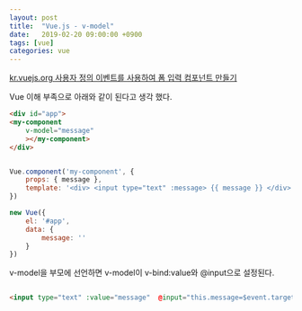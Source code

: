 ```yaml
---
layout: post
title:  "Vue.js - v-model"
date:   2019-02-20 09:00:00 +0900
tags: [vue]
categories: vue
---
```


[kr.vuejs.org 사용자 정의 이벤트를 사용하여 폼 입력 컴포넌트 만들기](https://kr.vuejs.org/v2/guide/components.html#%EC%82%AC%EC%9A%A9%EC%9E%90-%EC%A0%95%EC%9D%98-%EC%9D%B4%EB%B2%A4%ED%8A%B8%EB%A5%BC-%EC%82%AC%EC%9A%A9%ED%95%98%EC%97%AC-%ED%8F%BC-%EC%9E%85%EB%A0%A5-%EC%BB%B4%ED%8F%AC%EB%84%8C%ED%8A%B8-%EB%A7%8C%EB%93%A4%EA%B8%B0)

Vue 이해 부족으로 아래와 같이 된다고 생각 했다.

~~~ html
<div id="app">
<my-component    
    v-model="message"
    ></my-component>
</div>
~~~

~~~ javascript

Vue.component('my-component', {
    props: { message },
    template: '<div> <input type="text" :message> {{ message }} </div>'
})

new Vue({
    el: '#app',
    data: {
        message: ''
    }
})

~~~

v-model을 부모에 선언하면 v-model이 v-bind:value와 @input으로 설정된다. 

~~~ html

<input type="text" :value="message"  @input="this.message=$event.target.value">

~~~